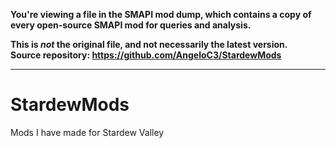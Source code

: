 **You're viewing a file in the SMAPI mod dump, which contains a copy of every open-source SMAPI mod
for queries and analysis.**

**This is _not_ the original file, and not necessarily the latest version.**  
**Source repository: https://github.com/AngeloC3/StardewMods**

----

# StardewMods
Mods I have made for Stardew Valley
